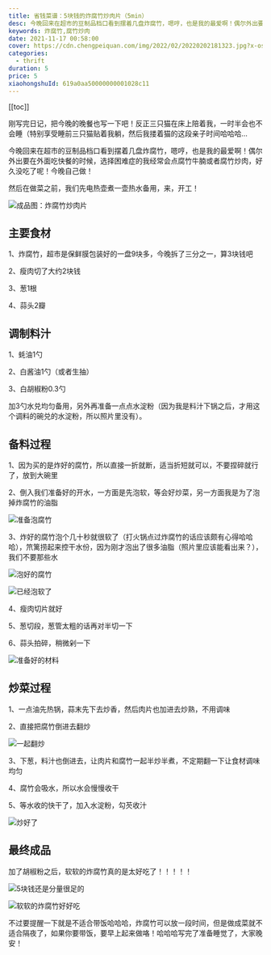 ```yaml
---
title: 省钱菜谱：5块钱的炸腐竹炒肉片（5min）
desc: 今晚回来在超市的豆制品档口看到摆着几盘炸腐竹，嗯哼，也是我的最爱啊！偶尔外出要在外面吃快餐的时候，选择困难症的我经常会点腐竹牛腩或者腐竹炒肉，好久没吃了呢！今晚自己做！
keywords: 炸腐竹,腐竹炒肉
date: 2021-11-17 00:58:00
cover: https://cdn.chengpeiquan.com/img/2022/02/20220202181323.jpg?x-oss-process=image/interlace,1
categories:
  - thrift
duration: 5
price: 5
xiaohongshuId: 619a0aa50000000001028c11
---
```


[[toc]]

刚写完日记，把今晚的晚餐也写一下吧！反正三只猫在床上陪着我，一时半会也不会睡（特别享受睡前三只猫贴着我躺，然后我搂着猫的这段亲子时间哈哈哈…

今晚回来在超市的豆制品档口看到摆着几盘炸腐竹，嗯哼，也是我的最爱啊！偶尔外出要在外面吃快餐的时候，选择困难症的我经常会点腐竹牛腩或者腐竹炒肉，好久没吃了呢！今晚自己做！

然后在做菜之前，我们先电热壶煮一壶热水备用，来，开工！

![成品图：炸腐竹炒肉片](https://cdn.chengpeiquan.com/img/2022/02/20220202181528.jpg?x-oss-process=image/interlace,1)

## 主要食材

1、炸腐竹，超市是保鲜膜包装好的一盘9块多，今晚拆了三分之一，算3块钱吧

2、瘦肉切了大约2块钱

3、葱1根

4、蒜头2瓣

## 调制料汁

1、蚝油1勺

2、白酱油1勺（或者生抽）

3、白胡椒粉0.3勺

加3勺水兑均匀备用，另外再准备一点点水淀粉（因为我是料汁下锅之后，才用这个调料的碗兑的水淀粉，所以照片里没有）。

## 备料过程

1、因为买的是炸好的腐竹，所以直接一折就断，适当折短就可以，不要捏碎就行了，放到大碗里

2、倒入我们准备好的开水，一方面是先泡软，等会好炒菜，另一方面我是为了泡掉炸腐竹的油脂

![准备泡腐竹](https://cdn.chengpeiquan.com/img/2022/02/20220202181525.jpg?x-oss-process=image/interlace,1)

3、炸好的腐竹泡个几十秒就很软了（打火锅点过炸腐竹的话应该颇有心得哈哈哈），笊篱捞起来控干水份，因为刚才泡出了很多油脂（照片里应该能看出来？），我们不要那些水

![泡好的腐竹](https://cdn.chengpeiquan.com/img/2022/02/20220202181524.jpg?x-oss-process=image/interlace,1)

![已经泡软了](https://cdn.chengpeiquan.com/img/2022/02/20220202181522.jpg?x-oss-process=image/interlace,1)

4、瘦肉切片就好

5、葱切段，葱管太粗的话再对半切一下

6、蒜头拍碎，稍微剁一下

![准备好的材料](https://cdn.chengpeiquan.com/img/2022/02/20220202181523.jpg?x-oss-process=image/interlace,1)

## 炒菜过程

1、一点油先热锅，蒜末先下去炒香，然后肉片也加进去炒熟，不用调味

2、直接把腐竹倒进去翻炒

![一起翻炒](https://cdn.chengpeiquan.com/img/2022/02/20220202181521.jpg?x-oss-process=image/interlace,1)

3、下葱，料汁也倒进去，让肉片和腐竹一起半炒半煮，不定期翻一下让食材调味均匀

4、腐竹会吸水，所以水会慢慢收干

5、等水收的快干了，加入水淀粉，勾芡收汁

![炒好了](https://cdn.chengpeiquan.com/img/2022/02/20220202181520.jpg?x-oss-process=image/interlace,1)

## 最终成品

加了胡椒粉之后，软软的炸腐竹真的是太好吃了！！！！！

![5块钱还是分量很足的](https://cdn.chengpeiquan.com/img/2022/02/20220202181527.jpg?x-oss-process=image/interlace,1)

![软软的炸腐竹好好吃](https://cdn.chengpeiquan.com/img/2022/02/20220202181526.jpg?x-oss-process=image/interlace,1)

不过要提醒一下就是不适合带饭哈哈哈，炸腐竹可以放一段时间，但是做成菜就不适合隔夜了，如果你要带饭，要早上起来做咯！哈哈哈写完了准备睡觉了，大家晚安！
